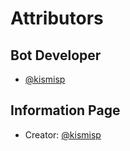 # Attributors 

## Bot Developer
- [@kismisp](https://discordapp.com/users/1206865169846632450)

## Information Page
- Creator: [@kismisp](https://discordapp.com/users/1206865169846632450)



